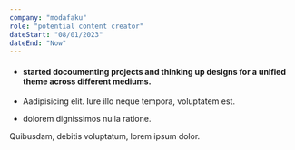 ```yaml
---
company: "modafaku"
role: "potential content creator"
dateStart: "08/01/2023"
dateEnd: "Now"
---
```

- #### started docoumenting projects and thinking up designs for a unified theme across different mediums. 

- Aadipisicing elit. Iure illo neque tempora, voluptatem est.
- dolorem dignissimos nulla ratione.

Quibusdam, debitis voluptatum, lorem ipsum dolor.